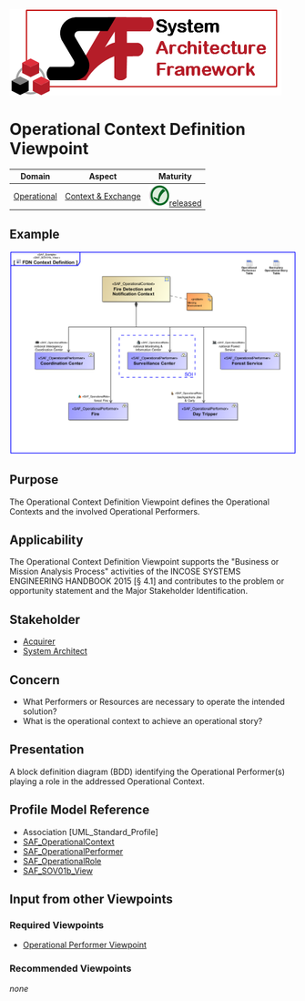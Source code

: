 ![System Architecture Framework](../diagrams/Logo_SAF.png)
# Operational Context Definition Viewpoint
|**Domain**|**Aspect**|**Maturity**|
| --- | --- | --- |
|[Operational](../domains.md#Domain-Operational)|[Context & Exchange](../aspects.md#Aspect-Context-&-Exchange)|![Released](../diagrams/Symbol_confirmed.svg.png )[released](../using-saf/maturity.md#released)|
## Example
![FDN Context Definition](../diagrams/FDN-Context-Definition.svg)
## Purpose
The Operational Context Definition Viewpoint defines the Operational Contexts and the involved Operational Performers.
## Applicability
The Operational Context Definition Viewpoint supports the "Business or Mission Analysis Process" activities of the INCOSE SYSTEMS ENGINEERING HANDBOOK 2015 [§ 4.1] and contributes to the problem or opportunity statement and the Major Stakeholder Identification.
## Stakeholder
* [Acquirer](../stakeholders.md#Acquirer)
* [System Architect](../stakeholders.md#System-Architect)
## Concern
* What Performers or Resources are necessary to operate the intended solution?
* What is the operational context to achieve an operational story?
## Presentation
A block definition diagram (BDD) identifying the Operational Performer(s) playing a role in the addressed Operational Context.

## Profile Model Reference
* Association [UML_Standard_Profile]
* [SAF_OperationalContext](../stereotypes.md#SAF_OperationalContext)
* [SAF_OperationalPerformer](../stereotypes.md#SAF_OperationalPerformer)
* [SAF_OperationalRole](../stereotypes.md#SAF_OperationalRole)
* [SAF_SOV01b_View](../stereotypes.md#SAF_SOV01b_View)
## Input from other Viewpoints
### Required Viewpoints
* [Operational Performer Viewpoint](Operational-Performer-Viewpoint.md)
### Recommended Viewpoints
*none*
